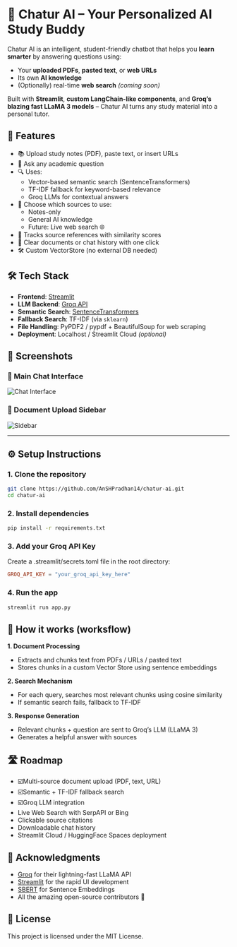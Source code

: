 # 🤖 Chatur AI – Your Personalized AI Study Buddy

Chatur AI is an intelligent, student-friendly chatbot that helps you **learn smarter** by answering questions using:
- Your **uploaded PDFs**, **pasted text**, or **web URLs**
- Its own **AI knowledge**
- (Optionally) real-time **web search** *(coming soon)*

Built with **Streamlit**, **custom LangChain-like components**, and **Groq’s blazing fast LLaMA 3 models** – Chatur AI turns any study material into a personal tutor.


## 🚀 Features

- 📚 Upload study notes (PDF), paste text, or insert URLs
- 💬 Ask any academic question
- 🔍 Uses:
  - Vector-based semantic search (SentenceTransformers)
  - TF-IDF fallback for keyword-based relevance
  - Groq LLMs for contextual answers
- 🧠 Choose which sources to use:
  - Notes-only
  - General AI knowledge
  - Future: Live web search 🌐
- 📎 Tracks source references with similarity scores
- 🧼 Clear documents or chat history with one click
- 🛠 Custom VectorStore (no external DB needed)



## 🛠 Tech Stack

- **Frontend**: [Streamlit](https://streamlit.io/)
- **LLM Backend**: [Groq API](https://groq.com/)
- **Semantic Search**: [SentenceTransformers](https://www.sbert.net/)
- **Fallback Search**: TF-IDF (via `sklearn`)
- **File Handling**: PyPDF2 / pypdf + BeautifulSoup for web scraping
- **Deployment**: Localhost / Streamlit Cloud *(optional)*



## 📸 Screenshots
### 🔹 Main Chat Interface
![Chat Interface](Screenshos\chat_interface.png)

### 🔹 Document Upload Sidebar
![Sidebar](Screenshos\upload_sidebar.png)


---

## ⚙️ Setup Instructions

### 1. Clone the repository
```bash
git clone https://github.com/AnSHPradhan14/chatur-ai.git
cd chatur-ai
```

### 2. Install dependencies
```bash
pip install -r requirements.txt
```

### 3. Add your Groq API Key
Create a .streamlit/secrets.toml file in the root directory:
```toml
GROQ_API_KEY = "your_groq_api_key_here"
```

### 4. Run the app
```bash
streamlit run app.py
```

## 🧠 How it works (worksflow)
**1. Document Processing**
- Extracts and chunks text from PDFs / URLs / pasted text
- Stores chunks in a custom Vector Store using sentence embeddings

**2. Search Mechanism**
- For each query, searches most relevant chunks using cosine similarity
- If semantic search fails, fallback to TF-IDF

**3. Response Generation**

- Relevant chunks + question are sent to Groq’s LLM (LLaMA 3)
- Generates a helpful answer with sources

## 🛣️ Roadmap
- ☑️Multi-source document upload (PDF, text, URL)
- ☑️Semantic + TF-IDF fallback search
- ☑️Groq LLM integration
- Live Web Search with SerpAPI or Bing
- Clickable source citations
- Downloadable chat history
- Streamlit Cloud / HuggingFace Spaces deployment


## 🙏 Acknowledgments
- [Groq](https://groq.com/) for their lightning-fast LLaMA API
- [Streamlit](https://streamlit.io/) for the rapid UI development
- [SBERT](https://www.sbert.net/) for Sentence Embeddings
- All the amazing open-source contributors 🙌


## 📄 License
This project is licensed under the MIT License.